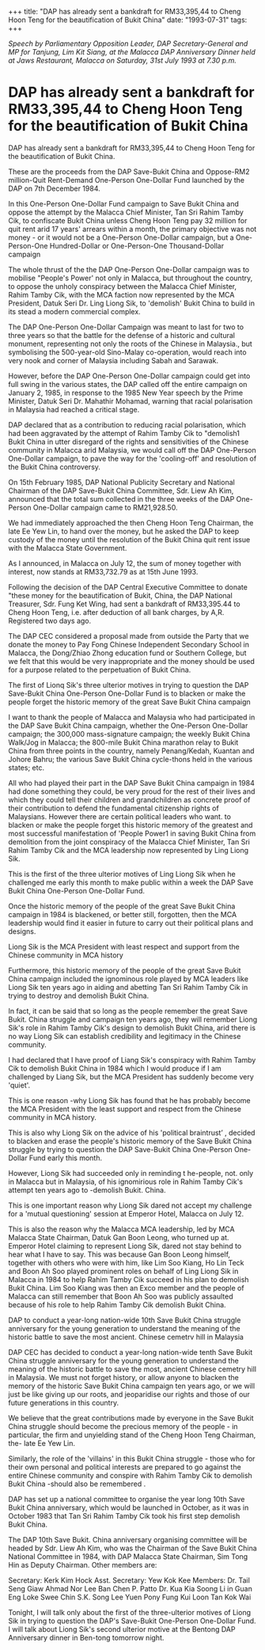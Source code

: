 +++ 
title: "DAP has already sent a bankdraft for RM33,395,44 to Cheng Hoon Teng for the beautification of Bukit China"
date: "1993-07-31"
tags:
+++

_Speech by Parliamentary Opposition Leader, DAP Secretary-General and MP for Tanjung, Lim Kit Siang, at the Malacca DAP Anniversary Dinner held at Jaws Restaurant, Malacca on Saturday, 31st July 1993 at 7.30 p.m._

# DAP has already sent a bankdraft for RM33,395,44 to Cheng Hoon Teng for the beautification of Bukit China

DAP has already sent a bankdraft for RM33,395,44 to Cheng Hoon Teng for the beautification of Bukit China.

These are the proceeds from the DAP Save-Bukit China and Oppose-RM2 million-Quit Rent-Demand One-Person One-Dollar Fund launched by the DAP on 7th December 1984.</u>

In this One-Person One-Dollar Fund campaign to Save Bukit China and oppose the attempt by the Malacca Chief Minister, Tan Sri Rahim Tamby Cik, to confiscate Bukit China unless Cheng Hoon Teng pay 32 million for quit rent arid 17 years' arrears within a month, the primary objective was not money - or it would not be a One-Person One-Dollar campaign, but a One-Person-One Hundred-Dollar or One-Person-One Thousand-Dollar campaign

The whole thrust of the the DAP One-Person One-Dollar campaign was to mobilise "People's Power' not only in Malacca, but throughout the country, to oppose the unholy conspiracy between the Malacca Chief Minister, Rahim Tamby Cik, with the MCA faction now represented by the MCA President, Datuk Seri Dr. Ling Liong Sik, to 'demolish' Bukit China to build in its stead a modern commercial complex.

The DAP One-Person One-Dollar Campaign was meant to last for two to three years so that the battle for the defense of a historic and cultural monument, representing not only the roots of the Chinese in Malaysia., but symbolising the 500-year-old Sino-Malay co-operation, would reach into very nook and corner of Malaysia including Sabah and Sarawak.

However, before the DAP One-Person One-Dollar campaign could get into full swing in the various states, the DAP called off the entire campaign on January 2, 1985, in response to the 1985 New Year speech by the Prime Minister, Datuk Seri Dr. Mahathir Mohamad, warning that racial polarisation in Malaysia had reached a critical stage.

DAP declared that as a contribution to reducing racial polarisation, which had been aggravated by the attempt of Rahim Tamby Cik to "demolish1 Bukit China in utter disregard of the rights and sensitivities of the Chinese community in Malacca arid Malaysia, we would call off the DAP One-Person One-Dollar campaign, to pave the way for the 'cooling-off' and resolution of the Bukit China controversy.

On 15th February 1985, DAP National Publicity Secretary and National Chairman of the DAP Save-Bukit China Committee, Sdr. Liew Ah Kim, announced that the total sum collected in the three weeks of the DAP One-Person One-Dollar campaign came to RM21,928.50.

We  had  immediately  approached the then  Cheng  Hoon Teng Chairman, the late Ee Yew Lin, to hand over the money, but  he asked the DAP to keep custody of the money until the resolution of the Bukit China quit rent issue with the Malacca State Government.

As I announced, in Malacca on July 12, the sum of money together with interest, now stands at RM33,732.79 as at 15th June 1993.

Following the decision of the DAP Central Executive Committee to donate "these money for the beautification of Bukit, China, the DAP National Treasurer, Sdr. Fung Ket Wing, had sent  a bankdraft of RM33,395.44 to Cheng Hoon Teng, i.e. after deduction of all bank charges, by A,R. Registered two days ago.

The DAP CEC considered a proposal made from outside the Party that we donate the money to Pay Fong Chinese Independent Secondary School in Malacca, the Dong/Zhiao Zhong education fund or Southern College, but we felt that this would be very inappropriate and the money should be used for a purpose related to the perpetuation of Bukit China.

The first of Lionq Sik's three ulterior motives in trying to question the DAP Save-Bukit China One-Person One-Dollar Fund is to blacken or make the people forget the historic memory of the great Save Bukit China campaign

I want to thank the people of Malacca and Malaysia who had participated in the DAP Save Bukit China campaign, whether the One-Person One-Dollar campaign; the 300,000 mass-signature campaign; the weekly Bukit China Walk/Jog in Malacca; the 800-mile Bukit China marathon relay to Bukit China from three points in the country, namely Penang/Kedah, Kuantan and Johore Bahru; the various Save Bukit China cycle-thons held in the various states; etc.

All who had played their part in the DAP Save Bukit China campaign in 1984 had done something they could, be very proud for the rest of their lives and which they could tell their children and grandchildren as concrete proof of their contribution to defend the fundamental citizenship rights of Malaysians.
However there are certain political leaders who want. to blacken or make the people forget this historic memory of the greatest and most successful manifestation of 'People Power1 in saving Bukit China from demolition from the joint conspiracy of the Malacca Chief Minister, Tan Sri Rahim Tamby Cik and the MCA leadership now represented by Ling Liong Sik.

This is the first of the three ulterior motives of Ling Liong Sik when he challenged me early this month to make public within a week the DAP Save Bukit China One-Person One-Dollar Fund.

Once the historic memory of the people of the great Save Bukit China campaign in 1984 is blackened, or better still, forgotten, then the MCA leadership would find it easier in future to carry out their political plans and designs.

Liong Sik is the MCA President with least respect and support from the Chinese community in MCA history

Furthermore, this historic memory of the people of the great Save Bukit China campaign included the ignominous role played by MCA leaders like Liong Sik ten years ago in aiding and abetting Tan Sri Rahim Tamby Cik in trying to destroy and demolish Bukit China.

In fact, it can be said that so long as the people remember the great Save Bukit. China struggle and campaign ten years ago, they will remember Liong Sik's role in Rahim Tamby Cik's design to demolish Bukit China, arid there is no way Liong Sik can establish credibility and legitimacy in the Chinese community.

I had declared that I have proof of Liang Sik's conspiracy with Rahim Tamby Cik to demolish Bukit China in 1984 which I would produce if I am challenged by Liang Sik, but the MCA President has suddenly become very 'quiet'.

This is one reason -why Liong Sik has found that he has probably become the MCA President with the least support and respect from the Chinese community in MCA history.

This is also why Liong Sik on the advice of his 'political braintrust’ , decided to blacken and erase the people's historic memory of the Save Bukit China struggle by trying to question the DAP Save-Bukit China One-Person One-Dollar Fund early this month.

However, Liong Sik had succeeded only in reminding t he-people, not. only in Malacca but in Malaysia, of his ignomirious role in Rahim Tamby Cik's attempt ten years ago to -demolish Bukit. China.

This is one important reason why Liong Sik dared not accept my challenge for a 'mutual questioning' session at Emperor Hotel, Malacca on July 12.

This is also the reason why the Malacca MCA leadership, led by MCA Malacca State Chairman, Datuk Gan Boon Leong, who turned up at. Emperor Hotel claiming to represent Liong Sik, dared not stay behind to hear what I have to say. This was because Gan Boon Leong himself, together with others who were with him, like Lim Soo Kiang, Ho Lin Teck and Boon Ah Soo played prominent roles on behalf of Ling Liong Sik in Malacca in 1984 to help Rahim Tamby Cik succeed in his plan to demolish Bukit China.
Lim Soo Kiang was then an Exco member and the people of Malacca can still remember that Boon Ah Soo was publicly assaulted because of his role to help Rahim Tamby Cik demolish Bukit China.

DAP to conduct a year-long nation-wide 10th Save Bukit China struggle anniversary for the young generation to understand the meaning of the historic battle to save the most ancient. Chinese cemetrv hill in Malaysia

DAP CEC has decided to conduct a year-long nation-wide tenth Save Bukit China struggle anniversary for the young generation to understand the meaning of the historic battle to save the most, ancient Chinese cemetry hill in Malaysia.
We must not forget history, or allow anyone to blacken the memory of the historic Save Bukit China campaign ten years ago, or we will just be like giving up our roots, and jeoparidise our rights and those of our future generations in this country.

We believe that the great contributions made by everyone in the Save Bukit China struggle should become the precious memory of the people - in particular, the firm and unyielding stand of the Cheng Hoon Teng Chairman, the- late Ee Yew Lin.

Similarly, the role of the 'villains' in this Bukit China struggle - those who for their own personal and political interests are prepared to go against the entire Chinese community and conspire with Rahim Tamby Cik to demolish Bukit China -should also be remembered .

DAP has set up a national committee to organise the year long 10th Save Bukit China anniversary, which would be launched in October, as it was in October 1983 that Tan Sri Rahim Tamby Cik took his first step demolish Bukit China.

The DAP 10th Save Bukit. China anniversary organising committee will be headed by Sdr. Liew Ah Kim, who was the Chairman of the Save Bukit China National Committee in 1984, with DAP Malacca State Chairman, Sim Tong Hin as Deputy Chairman. Other members are:

Secretary: Kerk Kim Hock
Asst.  Secretary:  Yew Kok Kee
Members:  Dr. Tail Seng Giaw
	Ahmad Nor
	Lee Ban Chen
	P. Patto
	Dr. Kua Kia Soong
	Li in Guan Eng
	Loke Swee Chin
	S.K. Song
	Lee Yuen Pony
	Fung Kui Loon
	Tan Kok Wai

Tonight, I will talk only about the first of the three-ulterior motives of Liong Sik in trying to question the DAP's Save-Bukit One-Person One-Dollar Fund. I will talk about Liong Sik's second ulterior motive at the Bentong DAP Anniversary dinner in Ben-tong tomorrow night.
 
